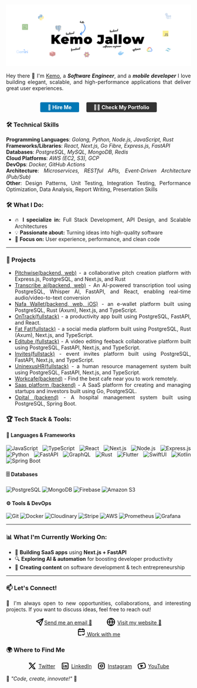 <img src="https://github.com/kemojal/kemojal/blob/main/assets/cover-light.png" alt="👋 Hi there! I'm Kemo" title="👋 Hi there! I'm reza"/>
<div align="justify">

Hey there 👋
I'm [Kemo](https://portfolio-ten-phi-89.vercel.app/), a <em><strong>Software Engineer</strong></em>, and a <em><strong>mobile developer</strong></em> I love building elegant, scalable, and high-performance applications that deliver great user experiences.

<div>

<div style="display: flex; justify-content: center; gap: 20px; margin-top: 30px;">
  <a href="mailto:kemo3855@yahoo.com.com" style="display: inline-block; background-color: #0077B5; color: white; padding: 5px 20px; text-decoration: none; border-radius: 3px; font-weight: bold;">
    🚀 Hire Me
  </a>
  
  <a href="https://kemojallow-one.vercel.app/" target="_blank" style="display: inline-block; background-color: #333333; color: white; padding: 5px 20px; text-decoration: none; border-radius: 3px; font-weight: bold;">
    👨‍💻 Check My Portfolio
  </a>
</div>
</div>

### 🛠️ Technical Skills

**Programming Languages**: <em>Golang, Python, Node.js, JavaScript, Rust</em>  
**Frameworks/Libraries**: <em>React, Next.js, Go Fibre, Express.js, FastAPI</em>  
**Databases**: <em>PostgreSQL, MySQL, MongoDB, Redis</em>  
**Cloud Platforms**: <em>AWS (EC2, S3), GCP</em>  
**DevOps**: <em>Docker, GitHub Actions</em>  
**Architecture**: <em>Microservices, RESTful APIs, Event-Driven Architecture (Pub/Sub)</em>  
**Other**: Design Patterns, Unit Testing, Integration Testing, Performance Optimization, Data Analysis, Report Writing, Presentation Skills

### 🛠️ What I Do:

- 🔥 **I specialize in:** Full Stack Development, API Design, and Scalable Architectures
- 💡 **Passionate about:** Turning ideas into high-quality software
- 🎨 **Focus on:** User experience, performance, and clean code

---

### 🚀 Projects

- [Pitchwise(backend, web)](https://www.pitchwise.se/) - a collaborative pitch creation platform with Express.js, PostgreSQL, and Next.js, and Rust
- [Transcribe ai(backend, web)](https://github.com/kemojal/on_track_frontend) - An AI-powered transcription tool using PostgreSQL, Whisper AI, FastAPI, and React, enabling real-time audio/video-to-text conversion
- [Nafa Wallet(backend, web, iOS)](https://github.com/kemojal/fat_fat_latest) - an e-wallet platform built using PostgreSQL, Rust (Axum), Next.js, and TypeScript.
- [OnTrack(fullstack)](https://github.com/kemojal/on_track_frontend) - a productivity app built using PostgreSQL, FastAPI, and React.
- [Fat Fat(fullstack)](https://github.com/kemojal/fat_fat_latest) - a social media platform built using PostgreSQL, Rust (Axum), Next.js, and TypeScript.
- [Editube (fullstack)](https://github.com/kemojal/editube) - A video editing feeback collaborative platform built using PostgreSQL, FastAPI, Next.js, and TypeScript.
- [Invites(fullstack)](https://github.com/kemojal/invites) - event invites platform built using PostgreSQL, FastAPI, Next.js, and TypeScript.
- [UninexusHR(fullstack)](https://github.com/kemojal/UninexusHR) - a human resource management system built using PostgreSQL, FastAPI, Next.js, and TypeScript.
- [Workcafe(backend)](https://github.com/kemojal/workcafe) - Find the best cafe near you to work remotely.
- [Saas platform (backend)](https://github.com/kemojal/LandingApi) - A SaaS platform for creating and managing startups and investors built using Go, PostgreSQL.
- [Opital (backend)](https://github.com/kemojal/clinic_backend) - A hospital management system built using PostgreSQL, Spring Boot.

### 🏆 **Tech Stack & Tools:**

#### 🚀 **Languages & Frameworks**

![JavaScript](https://img.shields.io/badge/-JavaScript-F7DF1E?style=flat-square&logo=javascript&logoColor=black) ![TypeScript](https://img.shields.io/badge/-TypeScript-3178C6?style=flat-square&logo=typescript&logoColor=white) ![React](https://img.shields.io/badge/-React-61DAFB?style=flat-square&logo=react&logoColor=black) ![Next.js](https://img.shields.io/badge/-Next.js-000000?style=flat-square&logo=nextdotjs&logoColor=white) ![Node.js](https://img.shields.io/badge/-Node.js-339933?style=flat-square&logo=nodedotjs&logoColor=white) ![Express.js](https://img.shields.io/badge/-Express.js-000000?style=flat-square&logo=express&logoColor=white) ![Python](https://img.shields.io/badge/-Python-3776AB?style=flat-square&logo=python&logoColor=white) ![FastAPI](https://img.shields.io/badge/-FastAPI-009688?style=flat-square&logo=fastapi&logoColor=white) ![GraphQL](https://img.shields.io/badge/-GraphQL-E10098?style=flat-square&logo=graphql&logoColor=white) ![Rust](https://img.shields.io/badge/-Rust-000000?style=flat-square&logo=rust&logoColor=white) ![Flutter](https://img.shields.io/badge/-Flutter-02569B?style=flat-square&logo=flutter&logoColor=white) ![SwiftUI](https://img.shields.io/badge/-SwiftUI-FA7343?style=flat-square&logo=swift&logoColor=white) ![Kotlin](https://img.shields.io/badge/-Kotlin-0095D5?style=flat-square&logo=kotlin&logoColor=white) ![Spring Boot](https://img.shields.io/badge/-Spring%20Boot-6DB33F?style=flat-square&logo=springboot&logoColor=white)

#### 🗄️ **Databases**

![PostgreSQL](https://img.shields.io/badge/-PostgreSQL-336791?style=flat-square&logo=postgresql&logoColor=white) ![MongoDB](https://img.shields.io/badge/-MongoDB-47A248?style=flat-square&logo=mongodb&logoColor=white) ![Firebase](https://img.shields.io/badge/-Firebase-FFCA28?style=flat-square&logo=firebase&logoColor=black) ![Amazon S3](https://img.shields.io/badge/-Amazon%20S3-569A31?style=flat-square&logo=amazonaws&logoColor=white)

#### ⚙️ **Tools & DevOps**

![Git](https://img.shields.io/badge/-Git-F05032?style=flat-square&logo=git&logoColor=white) ![Docker](https://img.shields.io/badge/-Docker-2496ED?style=flat-square&logo=docker&logoColor=white) ![Cloudinary](https://img.shields.io/badge/-Cloudinary-3448C5?style=flat-square&logo=cloudinary&logoColor=white) ![Stripe](https://img.shields.io/badge/-Stripe-008CDD?style=flat-square&logo=stripe&logoColor=white) ![AWS](https://img.shields.io/badge/-AWS-232F3E?style=flat-square&logo=amazonaws&logoColor=white) ![Prometheus](https://img.shields.io/badge/-Prometheus-E6522C?style=flat-square&logo=prometheus&logoColor=white) ![Grafana](https://img.shields.io/badge/-Grafana-F46800?style=flat-square&logo=grafana&logoColor=white)

---

### 📊 **What I'm Currently Working On:**

- 🚀 **Building SaaS apps** using **Next.js + FastAPI**
- 🔍 **Exploring AI & automation** for boosting developer productivity
- 🎥 **Creating content** on software development & tech entrepreneurship

---

### 📫 **Let's Connect!**

💬 I'm always open to new opportunities, collaborations, and interesting projects. If you want to discuss ideas, feel free to reach out!

<div style="display: flex; justify-content: center; align-items: center; gap: 40px;">
  <div style="display: flex; align-items: center; ">
    <a href="mailto:kemo3855@yahoo.com.com" target="_blank">
      <img src="data:image/svg+xml;charset=utf-8,%3Csvg%20xmlns%3D%22http%3A%2F%2Fwww.w3.org%2F2000%2Fsvg%22%20width%3D%2224%22%20height%3D%2224%22%20viewBox%3D%220%200%2024%2024%22%20fill%3D%22none%22%20stroke%3D%22currentColor%22%20stroke-width%3D%222%22%20stroke-linecap%3D%22round%22%20stroke-linejoin%3D%22round%22%20%3E%20%3Cpath%20d%3D%22M10%2014l11%20-11%22%20%2F%3E%20%3Cpath%20d%3D%22M21%203l-6.5%2018a.55%20.55%200%200%201%20-1%200l-3.5%20-7l-7%20-3.5a.55%20.55%200%200%201%200%20-1l18%20-6.5%22%20%2F%3E%20%3C%2Fsvg%3E%20"/>
    </a><a href="mailto:kemo3855@yahoo.com.com">Send me an email 📩</a>
  </div>
  
  <div style="display: flex; align-items: center; gap: 5px; justify-content: center;">
    <a href="https://kemojallow-one.vercel.app/" target="_blank">
      <img src="data:image/svg+xml;charset=utf-8,%3Csvg%20xmlns%3D%22http%3A%2F%2Fwww.w3.org%2F2000%2Fsvg%22%20width%3D%2224%22%20height%3D%2224%22%20viewBox%3D%220%200%2024%2024%22%20fill%3D%22none%22%20stroke%3D%22currentColor%22%20stroke-width%3D%222%22%20stroke-linecap%3D%22round%22%20stroke-linejoin%3D%22round%22%3E%3Ccircle%20cx%3D%2212%22%20cy%3D%2212%22%20r%3D%2210%22%3E%3C%2Fcircle%3E%3Cline%20x1%3D%222%22%20y1%3D%2212%22%20x2%3D%2222%22%20y2%3D%2212%22%3E%3C%2Fline%3E%3Cpath%20d%3D%22M12%202a15.3%2015.3%200%200%201%204%2010%2015.3%2015.3%200%200%201-4%2010%2015.3%2015.3%200%200%201-4-10%2015.3%2015.3%200%200%201%204-10z%22%3E%3C%2Fpath%3E%3C%2Fsvg%3E"/>
    </a><a href="https://kemojallow-one.vercel.app/" target="_blank">Visit my website 🔗</a>
  </div>
</div>

<div  style="display: flex; justify-content: center; align-items: center; gap: 10px; width: 100%;">
  <a href="https://app.cal.com/event-types/1189274?tabName=setup" target="_blank">
    <img src="data:image/svg+xml;charset=utf-8,%3Csvg%20xmlns%3D%22http%3A%2F%2Fwww.w3.org%2F2000%2Fsvg%22%20width%3D%2224%22%20height%3D%2224%22%20viewBox%3D%220%200%2024%2024%22%20fill%3D%22none%22%20stroke%3D%22currentColor%22%20stroke-width%3D%222%22%20stroke-linecap%3D%22round%22%20stroke-linejoin%3D%22round%22%20%3E%20%3Cpath%20d%3D%22M11.5%2021h-5.5a2%202%200%200%201%20-2%20-2v-12a2%202%200%200%201%202%20-2h12a2%202%200%200%201%202%202v6%22%20%2F%3E%20%3Cpath%20d%3D%22M16%203v4%22%20%2F%3E%20%3Cpath%20d%3D%22M8%203v4%22%20%2F%3E%20%3Cpath%20d%3D%22M4%2011h16%22%20%2F%3E%20%3Cpath%20d%3D%22M15%2019l2%202l4%20-4%22%20%2F%3E%20%3C%2Fsvg%3E%20" alt="Work With Me"/>
    Work with me
  </a>
</div>

### 🌍 Where to Find Me

<div style="display: flex; align-items: center; gap: 15px; justify-content: center;">
  <a href="https://x.com/kemojallow" target="_blank" style="display: flex; align-items: center; gap: 5px;">
    <img src="data:image/svg+xml;charset=utf-8,%3Csvg%20xmlns%3D%22http%3A%2F%2Fwww.w3.org%2F2000%2Fsvg%22%20width%3D%2224%22%20height%3D%2224%22%20viewBox%3D%220%200%2024%2024%22%20fill%3D%22none%22%20stroke%3D%22currentColor%22%20stroke-width%3D%222%22%20stroke-linecap%3D%22round%22%20stroke-linejoin%3D%22round%22%20%3E%20%3Cpath%20d%3D%22M4%204l11.733%2016h4.267l-11.733%20-16z%22%20%2F%3E%20%3Cpath%20d%3D%22M4%2020l6.768%20-6.768m2.46%20-2.46l6.772%20-6.772%22%20%2F%3E%20%3C%2Fsvg%3E%20" width="24" height="24"/>
    Twitter
  </a>
  
  <a href="https://www.linkedin.com/in/kemo-jallow-379b59103/" target="_blank" style="display: flex; align-items: center; gap: 5px;">
    <img src="data:image/svg+xml;charset=utf-8,%3Csvg%20xmlns%3D%22http%3A%2F%2Fwww.w3.org%2F2000%2Fsvg%22%20width%3D%2224%22%20height%3D%2224%22%20viewBox%3D%220%200%2024%2024%22%20fill%3D%22none%22%20stroke%3D%22currentColor%22%20stroke-width%3D%222%22%20stroke-linecap%3D%22round%22%20stroke-linejoin%3D%22round%22%20%3E%20%3Cpath%20d%3D%22M4%204m0%202a2%202%200%200%201%202%20-2h12a2%202%200%200%201%202%202v12a2%202%200%200%201%20-2%202h-12a2%202%200%200%201%20-2%20-2z%22%20%2F%3E%20%3Cpath%20d%3D%22M8%2011l0%205%22%20%2F%3E%20%3Cpath%20d%3D%22M8%208l0%20.01%22%20%2F%3E%20%3Cpath%20d%3D%22M12%2016l0%20-5%22%20%2F%3E%20%3Cpath%20d%3D%22M16%2016v-3a2%202%200%200%200%20-4%200%22%20%2F%3E%20%3C%2Fsvg%3E%20" width="24" height="24"/>
    LinkedIn
  </a>
  
  <a href="https://www.instagram.com/kemo_jallow/" target="_blank" style="display: flex; align-items: center; gap: 5px;">
    <img src="data:image/svg+xml;charset=utf-8,%3Csvg%20xmlns%3D%22http%3A%2F%2Fwww.w3.org%2F2000%2Fsvg%22%20width%3D%2224%22%20height%3D%2224%22%20viewBox%3D%220%200%2024%2024%22%20fill%3D%22none%22%20stroke%3D%22currentColor%22%20stroke-width%3D%222%22%20stroke-linecap%3D%22round%22%20stroke-linejoin%3D%22round%22%20%3E%20%3Cpath%20d%3D%22M4%204m0%204a4%204%200%200%201%204%20-4h8a4%204%200%200%201%204%204v8a4%204%200%200%201%20-4%204h-8a4%204%200%200%201%20-4%20-4z%22%20%2F%3E%20%3Cpath%20d%3D%22M12%2012m-3%200a3%203%200%201%200%206%200a3%203%200%201%200%20-6%200%22%20%2F%3E%20%3Cpath%20d%3D%22M16.5%207.5l0%20.01%22%20%2F%3E%20%3C%2Fsvg%3E%20" width="24" height="24"/>
    Instagram
  </a>
  
  <a href="https://www.youtube.com/@kemojallow" target="_blank" style="display: flex; align-items: center; gap: 5px;">
    <img src="data:image/svg+xml;charset=utf-8,%3Csvg%20xmlns%3D%22http%3A%2F%2Fwww.w3.org%2F2000%2Fsvg%22%20width%3D%2224%22%20height%3D%2224%22%20viewBox%3D%220%200%2024%2024%22%20fill%3D%22none%22%20stroke%3D%22currentColor%22%20stroke-width%3D%222%22%20stroke-linecap%3D%22round%22%20stroke-linejoin%3D%22round%22%20%3E%20%3Cpath%20d%3D%22M18.608%2017.75l-3.9%20.268h-.027a13.83%2013.83%200%200%200%20-3.722%20.828l-2.511%20.908a4.111%204.111%200%200%201%20-3.287%20-.216a3.82%203.82%200%200%201%20-1.98%20-2.527l-1.376%20-6.05a3.669%203.669%200%200%201%20.536%20-2.86a3.964%203.964%200%200%201%202.489%20-1.661l11.25%20-2.354c2.137%20-.448%204.247%20.85%204.713%202.9l1.403%206.162a3.677%203.677%200%200%201%20-.697%203.086a4.007%204.007%200%200%201%20-2.89%201.512v.002z%22%20%2F%3E%20%3Cpath%20d%3D%22M9%2010l1.208%205l4.292%20-4z%22%20%2F%3E%20%3C%2Fsvg%3E%20" width="24" height="24"/>
    YouTube
  </a>
</div>

🚀 _"Code, create, innovate!"_ 🚀
